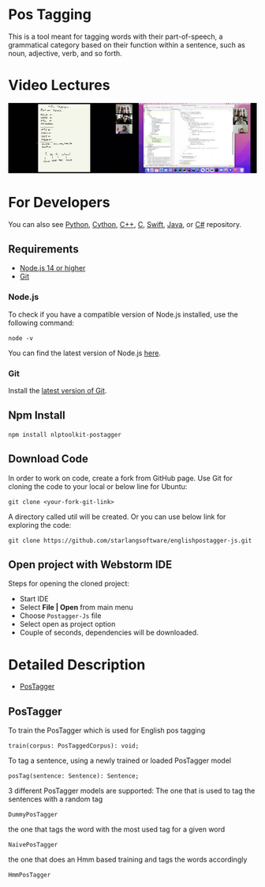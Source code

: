Pos Tagging
============

This is a tool meant for tagging words with their part-of-speech, a grammatical category based on their function within a sentence, such as noun, adjective, verb, and so forth. 

Video Lectures
============

[<img src="https://github.com/StarlangSoftware/EnglishPosTagger/blob/master/video1.jpg" width="50%">](https://youtu.be/gQmc7Nhwhuk)[<img src="https://github.com/StarlangSoftware/EnglishPosTagger/blob/master/video2.jpg" width="50%">](https://youtu.be/GHUib73MRks)

For Developers
============

You can also see [Python](https://github.com/starlangsoftware/EnglishPosTagger-Py), [Cython](https://github.com/starlangsoftware/EnglishPosTagger-Cy), 
[C++](https://github.com/starlangsoftware/EnglishPosTagger-CPP), [C](https://github.com/starlangsoftware/EnglishPosTagger-C), [Swift](https://github.com/starlangsoftware/EnglishPosTagger-Swift), 
[Java](https://github.com/starlangsoftware/EnglishPosTagger), or [C#](https://github.com/starlangsoftware/EnglishPosTagger-CS) repository.

## Requirements

* [Node.js 14 or higher](#Node.js)
* [Git](#git)

### Node.js 

To check if you have a compatible version of Node.js installed, use the following command:

    node -v
    
You can find the latest version of Node.js [here](https://nodejs.org/en/download/).

### Git

Install the [latest version of Git](https://git-scm.com/book/en/v2/Getting-Started-Installing-Git).

## Npm Install

	npm install nlptoolkit-postagger
	
## Download Code

In order to work on code, create a fork from GitHub page. 
Use Git for cloning the code to your local or below line for Ubuntu:

	git clone <your-fork-git-link>

A directory called util will be created. Or you can use below link for exploring the code:

	git clone https://github.com/starlangsoftware/englishpostagger-js.git

## Open project with Webstorm IDE

Steps for opening the cloned project:

* Start IDE
* Select **File | Open** from main menu
* Choose `Postagger-Js` file
* Select open as project option
* Couple of seconds, dependencies will be downloaded. 

Detailed Description
============

+ [PosTagger](#postagger)

## PosTagger

To train the PosTagger which is used for English pos tagging 

	train(corpus: PosTaggedCorpus): void;
		
To tag a sentence, using a newly trained or loaded PosTagger model

	posTag(sentence: Sentence): Sentence;
	
3 different PosTagger models are supported: The one that is used to tag the sentences with a random tag

	DummyPosTagger
	
the one that tags the word with the most used tag for a given word

	NaivePosTagger
	
the one that does an Hmm based training and tags the words accordingly

	HmmPosTagger
